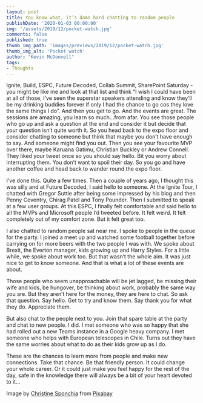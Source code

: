 ```yaml
---
layout: post
title: You know what, it’s damn hard chatting to random people
publishDate: '2020-01-03 00:00:00'
img: '/assets/2019/12/pocket-watch.jpg'
comments: false
published: true
thumb_img_path: 'images/previews/2019/12/pocket-watch.jpg'
thumb_img_alt: 'Pocket watch'
author: "Kevin McDonnell"
tags:
- Thoughts
---
```


Ignite, Build, ESPC, Future Decoded, Collab Summit, SharePoint Saturday - you might be like me and look at that list and think “I wish I could have been at all of those, I’ve seen the superstar speakers attending and know they’ll be my drinking buddies forever if only I had the chance to go cos they love the same things I do”. And then you get to go. And the events are great. The sessions are amazing, you learn so much…from afar. You see those people who go up and ask a question at the end and consider it but decide that your question isn’t quite worth it. So you head back to the expo floor and consider chatting to someone but think that maybe you don’t have enough to say. And someone might find you out. Then you see your favourite MVP over there, maybe Karuana Gatimu, Christian Buckley or Andrew Connell. They liked your tweet once so you should say hello. Bit you worry about interrupting them. You don’t want to spoil their day. So you go and have another coffee and head back to wander round the expo floor. 

I’ve done this. Quite a few times. Then a couple of years ago, I thought this was silly and at Future Decoded, I said hello to someone. At the Ignite Tour, I chatted with Gregor Suttie after being some impressed by his blog and then Penny Coventry, Chirag Patel and Tony Pounder. Then I submitted to speak at a few user groups. At this ESPC, I finally felt comfortable and said hello to all the MVPs and Microsoft people I’d tweeted before. It felt weird. It felt completely out of my comfort zone. But it felt great too. 

I also chatted to random people sat near me. I spoke to people in the queue for the party. I joined a meet up and watched some football together before carrying on for more beers with the two people I was with. We spoke about Brexit, the Everton manager, kids growing up and Harry Styles. For a little while, we spoke about work too. But that wasn’t the whole aim. It was just nice to get to know someone. And that is what a lot of these events are about. 

Those people who seem unapproachable will be jet lagged, be missing their wife and kids, be hungover, be thinking about work, probably the same way you are. But they aren’t here for the money, they are here to chat. So ask that question. Say hello. Get to try and know them. Say thank you for what they do. Appreciate them. 

But also chat to the people next to you. Join that spare table at the party and chat to new people. I did. I met someone who was so happy that she had rolled out a new Teams instance in a Google heavy company. I met someone who helps with European telescopes in Chile. Turns out they have the same worries about what to do as their kids grow up as I do. 

These are the chances to learn more from people and make new connections. Take that chance. Be that friendly person. It could change your whole career. Or it could just make you feel happy for the rest of the day, safe in the knowledge there will always be a bit of your heart devoted to it...  

 Image by [Christine Sponchia](https://pixabay.com/users/Sponchia-443272/?utm_source=link-attribution&amp;utm_medium=referral&amp;utm_campaign=image&amp;utm_content=627031) from [Pixabay](https://pixabay.com/?utm_source=link-attribution&amp;utm_medium=referral&amp;utm_campaign=image&amp;utm_content=627031)
 